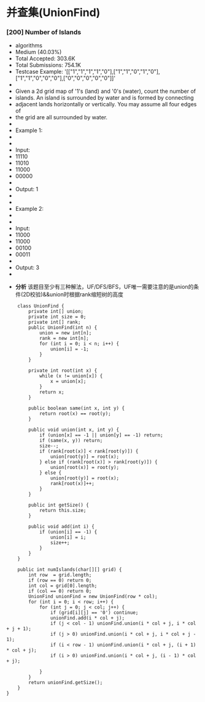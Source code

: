 # 并查集(UnionFind)
### [200] Number of Islands
* algorithms
 * Medium (40.03%)
 * Total Accepted:    303.6K
 * Total Submissions: 754.1K
 * Testcase Example:  '[["1","1","1","1","0"],["1","1","0","1","0"],["1","1","0","0","0"],["0","0","0","0","0"]]'
 *
 * Given a 2d grid map of '1's (land) and '0's (water), count the number of
 * islands. An island is surrounded by water and is formed by connecting
 * adjacent lands horizontally or vertically. You may assume all four edges of
 * the grid are all surrounded by water.
 * 
 * Example 1:
 * 
 * 
 * Input:
 * 11110
 * 11010
 * 11000
 * 00000
 * 
 * Output: 1
 * 
 * 
 * Example 2:
 * 
 * 
 * Input:
 * 11000
 * 11000
 * 00100
 * 00011
 * 
 * Output: 3
 * 
 - **分析** 该题目至少有三种解法，UF/DFS/BFS，UF唯一需要注意的是union的条件(2D校验)&&union时根据rank缩短树的高度
 
```class Solution {
    class UnionFind {
        private int[] union;
        private int size = 0;
        private int[] rank;
        public UnionFind(int n) {
            union = new int[n];
            rank = new int[n];
            for (int i = 0; i < n; i++) {
                union[i] = -1;
            }
        }

        private int root(int x) {
            while (x != union[x]) {
                x = union[x];
            }
            return x;
        }

        public boolean same(int x, int y) {
            return root(x) == root(y);
        }

        public void union(int x, int y) {
            if (union[x] == -1 || union[y] == -1) return;
            if (same(x, y)) return;
            size--;
            if (rank[root(x)] < rank[root(y)]) {
                union[root(y)] = root(x);
            } else if (rank[root(x)] > rank[root(y)]) {
                union[root(x)] = root(y);
            } else {
                union[root(y)] = root(x);
                rank[root(x)]++;
            }
        }

        public int getSize() {
            return this.size;
        }

        public void add(int i) {
            if (union[i] == -1) {
                union[i] = i;
                size++;
            }
        }
    }

    public int numIslands(char[][] grid) {
        int row  = grid.length;
        if (row == 0) return 0;
        int col = grid[0].length;
        if (col == 0) return 0;     
        UnionFind unionFind = new UnionFind(row * col);
        for (int i = 0; i < row; i++) {
            for (int j = 0; j < col; j++) {
                if (grid[i][j] == '0') continue;            
                unionFind.add(i * col + j);
                if (j < col - 1) unionFind.union(i * col + j, i * col + j + 1);
                if (j > 0) unionFind.union(i * col + j, i * col + j - 1);
                if (i < row - 1) unionFind.union(i * col + j, (i + 1) * col + j);
                if (i > 0) unionFind.union(i * col + j, (i - 1) * col + j);
                
            }
        }
        return unionFind.getSize();
    }
}
```


